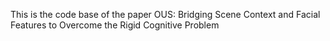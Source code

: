 This is the code base of the paper OUS: Bridging Scene Context and Facial Features to Overcome the Rigid Cognitive Problem
